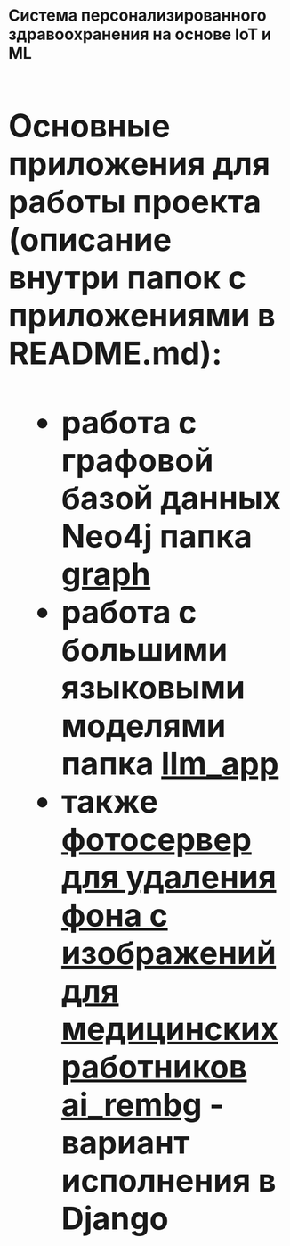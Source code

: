 <h1><b>Система персонализированного здравоохранения на основе IoT и ML<b><h1>

Основные приложения для работы проекта (описание внутри папок с приложениями в README.md):
- работа с графовой базой данных Neo4j папка [graph](https://github.com/dizel0110/ITMO/tree/MedTech/graph)
- работа с большими языковыми моделями папка [llm_app](https://github.com/dizel0110/ITMO/tree/MedTech/llm_app)
- также [фотосервер для удаления фона с изображений для медицинских работников ai_rembg](
https://github.com/dizel0110/ITMO/tree/MedTech/ai_rembg) - вариант исполнения в Django

